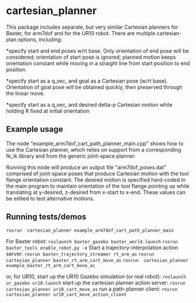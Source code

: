 # cartesian_planner
This package includes separate, but very similar Cartesian planners for Baxter, for arm7dof and for the UR10 robot.
There are multiple cartesian-plan options, including:

*specify start and end poses w/rt base.  Only orientation of end pose will be considered; orientation of start pose is ignored;
planned motion keeps orientation constant while moving in a straight line from start position to end position.

*specify start as a q_vec, and goal as a Cartesian pose (w/rt base).  Orientation of goal pose will be obtained quickly,
then preserved through the linear move.

*specify start as a q_vec, and desired delta-p Cartesian motion while holding R fixed at initial orientation

## Example usage
The node "example_arm7dof_cart_path_planner_main.cpp" shows how to use the Cartesian planner, which relies 
on support from a corresponding fk_ik library and from the generic joint-space planner.

Running this node will produce an output file "arm7dof_poses.dat" comprised of joint-space poses that produce Cartesian motion with
the tool flange orientation constant.   The desired motion is specified hard-coded in the main program
to maintain orientation of the tool flange pointing up while translating at y-desired, z-desired from x-start to x-end.
These values can be edited to test alternative motions.

## Running tests/demos
`rosrun  cartesian_planner example_arm7dof_cart_path_planner_main`

For Baxter robot:
`roslaunch baxter_gazebo baxter_world.launch`
`rosrun baxter_tools enable_robot.py -e`
Start a trajectory-interpolation action server:
`rosrun baxter_trajectory_streamer rt_arm_as`
`rosrun  cartesian_planner baxter_rt_arm_cart_move_as` 
`rosrun  cartesian_planner example_baxter_rt_arm_cart_move_ac`   

or, for UR10, start up the UR10 Gazebo simulation (or real robot):
`roslaunch ur_gazebo ur10.launch`
start up the cartesian planner action server:
`rosrun cartesian_planner ur10_cart_move_as`
run a path-planner client:
`rosrun cartesian_planner ur10_cart_move_action_client`



